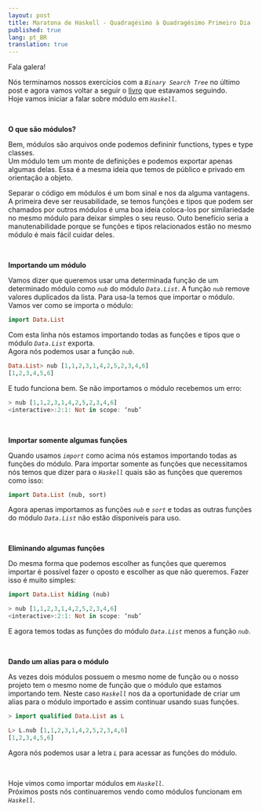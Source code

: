 ```yaml
---
layout: post
title: Maratona de Haskell - Quadragésimo à Quadragésimo Primeiro Dia
published: true
lang: pt_BR
translation: true
---
```


Fala galera!

Nós terminamos nossos exercícios com a *`Binary Search Tree`* no último post e agora vamos voltar a seguir o [livro](http://learnyouahaskell.com/) que estavamos seguindo.  
Hoje vamos iniciar a falar sobre módulo em *`Haskell`*.

<br />

**O que são módulos?**

Bem, módulos são arquivos onde podemos defininir functions, types e type classes.  
Um módulo tem um monte de definições e podemos exportar apenas algumas delas. Essa é a mesma ideia que temos de público e privado em orientação a objeto.

<!--more-->

Separar o código em módulos é um bom sinal e nos da alguma vantagens. A primeira deve ser reusabilidade, se temos funções e tipos que podem ser chamados por outros módulos é uma boa ideia coloca-los por similariedade no mesmo módulo para deixar simples o seu reuso. Outo benefício seria a manutenabilidade porque se funções e tipos relacionados estão no mesmo módulo é mais fácil cuidar deles.

<br />

**Importando um módulo**

Vamos dizer que queremos usar uma determinada função de um determinado módulo como *`nub`* do módulo *`Data.List`*. A função *`nub`* remove valores duplicados da lista. Para usa-la temos que importar o módulo.  
Vamos ver como se importa o módulo:
```haskell
import Data.List
```
Com esta linha nós estamos importando todas as funções e tipos que o módulo *`Data.List`* exporta.  
Agora nós podemos usar a função *`nub`*.
```haskell
Data.List> nub [1,1,2,3,1,4,2,5,2,3,4,6]
[1,2,3,4,5,6]
```
E tudo funciona bem. Se não importamos o módulo recebemos um erro:
```haskell
> nub [1,1,2,3,1,4,2,5,2,3,4,6]
<interactive>:2:1: Not in scope: ‘nub’
```

<br />

**Importar somente algumas funções**

Quando usamos *`import`* como acima nós estamos importando todas as funções do módulo. Para importar somente as funções que necessitamos nós temos que dizer para o *`Haskell`* quais são as funções que queremos como isso:
```haskell
import Data.List (nub, sort)
```
Agora apenas importamos as funções *`nub`* e *`sort`* e todas as outras funções do módulo *`Data.List`*  não estão disponiveis para uso.

<br />

**Eliminando algumas funções**

Do mesma forma que podemos escolher as funções que queremos importar é possível fazer o oposto e escolher as que não queremos. Fazer isso é muito simples:
```haskell
import Data.List hiding (nub)

> nub [1,1,2,3,1,4,2,5,2,3,4,6]
<interactive>:2:1: Not in scope: ‘nub’
```
E agora temos todas as funções do módulo *`Data.List`* menos a função *`nub`*.

<br />

**Dando um alias para o módulo**

As vezes dois módulos possuem o mesmo nome de função ou o nosso projeto tem o mesmo nome de função que o módulo que estamos importando tem. Neste caso *`Haskell`* nos da a oportunidade de criar um alias para o módulo importado e assim continuar usando suas funções. 
```haskell
> import qualified Data.List as L

L> L.nub [1,1,2,3,1,4,2,5,2,3,4,6]
[1,2,3,4,5,6]
```
Agora nós podemos usar a letra *`L`* para acessar as funções do módulo.

<br />

Hoje vimos como importar módulos em *`Haskell`*.  
Próximos posts nós continuaremos vendo como módulos funcionam em *`Haskell`*.
